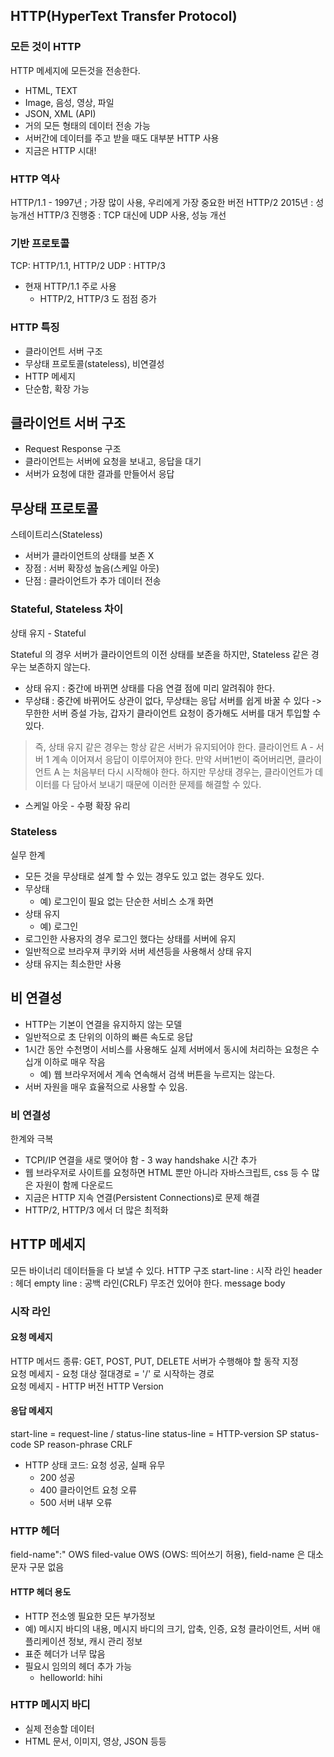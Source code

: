 ## HTTP(HyperText Transfer Protocol)

### 모든 것이 HTTP

HTTP 메세지에 모든것을 전송한다.

- HTML, TEXT
- Image, 음성, 영상, 파일
- JSON, XML (API)
- 거의 모든 형태의 데이터 전송 가능
- 서버간에 데이터를 주고 받을 때도 대부분 HTTP 사용
- 지금은 HTTP 시대!

### HTTP 역사

HTTP/1.1 - 1997년 ; 가장 많이 사용, 우리에게 가장 중요한 버전
HTTP/2 2015년 : 성능개선
HTTP/3 진행중 : TCP 대신에 UDP 사용, 성능 개선

### 기반 프로토콜

TCP: HTTP/1.1, HTTP/2
UDP : HTTP/3

- 현재 HTTP/1.1 주로 사용
  - HTTP/2, HTTP/3 도 점점 증가

### HTTP 특징

- 클라이언트 서버 구조
- 무상태 프로토콜(stateless), 비연결성
- HTTP 메세지
- 단순함, 확장 가능

## 클라이언트 서버 구조

- Request Response 구조
- 클라이언트는 서버에 요청을 보내고, 응답을 대기
- 서버가 요청에 대한 결과를 만들어서 응답

## 무상태 프로토콜

스테이트리스(Stateless)

- 서버가 클라이언트의 상태를 보존 X
- 장점 : 서버 확장성 높음(스케일 아웃)
- 단점 : 클라이언트가 추가 데이터 전송

### Stateful, Stateless 차이

상태 유지 - Stateful

Stateful 의 경우 서버가 클라이언트의 이전 상태를 보존을 하지만, Stateless 같은 경우는 보존하지 않는다.

- 상태 유지 : 중간에 바뀌면 상태를 다음 연결 점에 미리 알려줘야 한다.
- 무상턔 : 중간에 바뀌어도 상관이 없다, 무상태는 응답 서버를 쉽게 바꿀 수 있다 -> 무한한 서버 증설 가능, 갑자기 클라이언트 요청이 증가해도 서버를 대거 투입할 수 있다.

> 즉, 상태 유지 같은 경우는 항상 같은 서버가 유지되어야 한다. 클라이언트 A - 서버 1 계속 이어져서 응답이 이루어져야 한다. 만약 서버1번이 죽어버리면, 클라이언트 A 는 처음부터 다시 시작해야 한다. 하지만 무상태 경우는, 클라이언트가 데이터를 다 담아서 보내기 때문에 이러한 문제를 해결할 수 있다.

- 스케일 아웃 - 수평 확장 유리

### Stateless

실무 한계

- 모든 것을 무상태로 설계 할 수 있는 경우도 있고 없는 경우도 있다.
- 무상태
  - 예) 로그인이 필요 없는 단순한 서비스 소개 화면
- 상태 유지
  - 예) 로그인
- 로그인한 사용자의 경우 로그인 했다는 상태를 서버에 유지
- 일반적으로 브라우져 쿠키와 서버 세션등을 사용해서 상태 유지
- 상태 유지는 최소한만 사용

## 비 연결성

- HTTP는 기본이 연결을 유지하지 않는 모델
- 일반적으로 초 단위의 이하의 빠른 속도로 응답
- 1시간 동안 수천명이 서비스를 사용해도 실제 서버에서 동시에 처리하는 요청은 수십개 이하로 매우 작음
  - 예) 웹 브라우저에서 계속 연속해서 검색 버튼을 누르지는 않는다.
- 서버 자원을 매우 효율적으로 사용할 수 있음.

### 비 연결성

한계와 극복

- TCPI/IP 연결을 새로 맺어야 함 - 3 way handshake 시간 추가
- 웹 브라우저로 사이트를 요청하면 HTML 뿐만 아니라 자바스크립트, css 등 수 많은 자원이 함께 다운로드
- 지금은 HTTP 지속 연결(Persistent Connections)로 문제 해결
- HTTP/2, HTTP/3 에서 더 많은 최적화

## HTTP 메세지

모든 바이너리 데이터들을 다 보낼 수 있다.
HTTP 구조
start-line : 시작 라인
header : 헤더
empty line : 공백 라인(CRLF) 무조건 있어야 한다.
message body

### 시작 라인

#### 요청 메세지

HTTP 메서드
종류: GET, POST, PUT, DELETE
서버가 수행해야 할 동작 지정
<br/>
요청 메세지 - 요청 대상
절대경로 = '/' 로 시작하는 경로
<br/>
요청 메세지 - HTTP 버전
HTTP Version

#### 응답 메세지

start-line = request-line / status-line
status-line = HTTP-version SP status-code SP reason-phrase CRLF

- HTTP 상태 코드: 요청 성공, 실패 유무
  - 200 성공
  - 400 클라이언트 요청 오류
  - 500 서버 내부 오류

### HTTP 헤더

field-name":" OWS filed-value OWS (OWS: 띄어쓰기 허용), field-name 은 대소문자 구문 없음

#### HTTP 헤더 용도

- HTTP 전소엥 필요한 모든 부가정보
- 예) 메시지 바디의 내용, 메시지 바디의 크기, 압축, 인증, 요청 클라이언트, 서버 애플리케이션 정보, 캐시 관리 정보
- 표준 헤더가 너무 많음
- 필요시 임의의 헤더 추가 가능
  - helloworld: hihi

### HTTP 메시지 바디

- 실제 전송할 데이터
- HTML 문서, 이미지, 영상, JSON 등등
